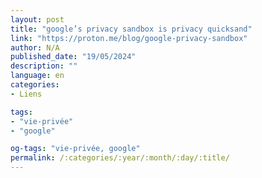 ```yaml
---
layout: post
title: "google’s privacy sandbox is privacy quicksand"
link: "https://proton.me/blog/google-privacy-sandbox"
author: N/A
published_date: "19/05/2024"
description: ""
language: en
categories:
- Liens

tags:
- "vie-privée"
- "google"

og-tags: "vie-privée, google"
permalink: /:categories/:year/:month/:day/:title/
---
```

